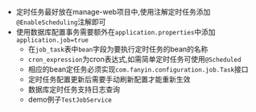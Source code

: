 * 定时任务最好放在manage-web项目中,使用注解定时任务添加`@EnableScheduling`注解即可
* 使用数据库配置事务需要额外在`application.properties`中添加`application.job=true`
    * 在`job_task`表中`bean`字段为要执行定时任务的bean的名称
    * `cron_expression`为cron表达式,如需简单定时任务可使用`@Scheduled`
    * 相应的bean定任务必须实现`com.fanyin.configuration.job.Task`接口
    * 定时任务配置更新后需要手动刷新配置才能重新生效
    * 数据库定时任务支持日志查询
    * demo例子`TestJobService`